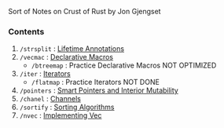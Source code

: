 Sort of Notes on Crust of Rust by Jon Gjengset

### Contents

1. `/strsplit` : [Lifetime Annotations](https://youtu.be/rAl-9HwD858)
2. `/vecmac` : [Declarative Macros](https://youtu.be/q6paRBbLgNw)
   - `/btreemap` : Practice Declarative Macros NOT OPTIMIZED
3. `/iter` : [Iterators](https://youtu.be/yozQ9C69pNs)
   - `/flatmap` : Practice Iterators NOT DONE
4. `/pointers` : [Smart Pointers and Interior Mutability](https://youtu.be/8O0Nt9qY_vo)
5. `/chanel` : [Channels](https://youtu.be/b4mS5UPHh20)
6. `/sortify` : [Sorting Algorithms](https://youtu.be/h4RkCyJyXmM)
7. `/nvec` : [Implementing Vec](https://youtu.be/3OL95gZgPWA)